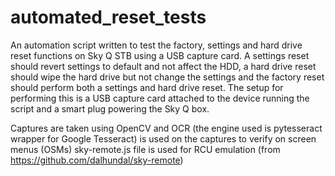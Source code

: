 # automated_reset_tests
An automation script written to test the factory, settings and hard drive reset functions on Sky Q STB using a USB capture card. A settings reset should revert settings to default and not affect the HDD, a hard drive reset should wipe the hard drive but not change the settings and the factory reset should perform both a settings and hard drive reset. The setup for performing this is a USB capture card attached to the device running the script and a smart plug powering the Sky Q box.

Captures are taken using OpenCV and OCR (the engine used is pytesseract wrapper for Google Tesseract) is used on the captures to verify on screen menus (OSMs)
sky-remote.js file is used for RCU emulation (from https://github.com/dalhundal/sky-remote)
